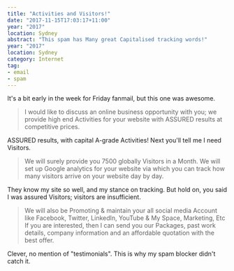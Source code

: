 ```yaml
---
title: "Activities and Visitors!"
date: "2017-11-15T17:03:17+11:00"
year: "2017"
location: Sydney
abstract: "This spam has Many great Capitalised tracking words!"
year: "2017"
location: Sydney
category: Internet
tag:
- email
- spam
---
```

It's a bit early in the week for Friday fanmail, but this one was awesome.

> I would like to discuss an online business opportunity with you; we provide high end Activities for your website with ASSURED results at competitive prices.

ASSURED results, with capital A-grade Activities! Next you'll tell me I need Visitors.
 
> We will surely provide you 7500 globally Visitors in a Month. We will set up Google analytics for your website via which you can track how many visitors arrive on your website day by day.

They know my site so well, and my stance on tracking. But hold on, you said I was assured Visitors; visitors are insufficient.
 
> We will also be Promoting & maintain your all social media Account like Facebook, Twitter, LinkedIn, YouTube & My Space, Marketing, Etc If you are interested, then I can send you our Packages, past work details, company information and an affordable quotation with the best offer.

Clever, no mention of "testimonials". This is why my spam blocker didn't catch it. 

